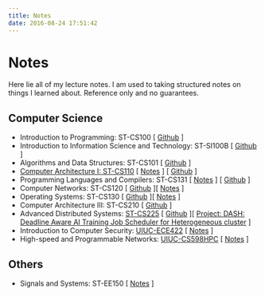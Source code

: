 ```yaml
---
title: Notes
date: 2016-08-24 17:51:42
---
```


# Notes

Here lie all of my lecture notes. I am used to taking structured notes on things I learned about. Reference only and no guarantees.

## Computer Science

- Introduction to Programming: ST-CS100 [ [Github](https://github.com/Nyovelt/CS100-Projects) ]
- Introduction to Information Science and Technology: ST-SI100B [ [Github](https://github.com/Nyovelt/SI100B-Projects) ]
- Algorithms and Data Structures: ST-CS101 [ [Github](https://github.com/Nyovelt/CS101-Projects) ]
- [Computer Architecture I: ST-CS110](https://robotics.shanghaitech.edu.cn/courses/ca/21s/) [ [Notes](https://notes.aaaab3n.moe/cs-131-programming-languages-and-compilers) ] [ [Github](https://github.com/Nyovelt/CS110-Projects) ]
- Programming Languages and Compilers: ST-CS131 [ [Notes](https://notes.aaaab3n.moe/cs-131-programming-languages-and-compilers-1) ] [ [Github](https://github.com/Nyovelt/CS131-Projects) ]
- Computer Networks: ST-CS120 [ [Github](https://github.com/Nyovelt/Native-Modem) ][ [Notes](https://hackmd.io/@nyovelt/ST-CS120) ]
- Operating Systems: ST-CS130 [ [Github](https://github.com/Nyovelt/pintos-projects) ][ [Notes](https://hackmd.io/@nyovelt/ST-CS130) ]
- Computer Architecture III: ST-CS210 [ [Github](https://github.com/Nyovelt/ShanghaiTech_Homeworks/tree/main/CS210) ]
- Advanced Distributed Systems: [ST-CS225](https://jhe16.github.io/teaching/2014-spring-teaching-1) [ [Github](https://github.com/Nyovelt/ShanghaiTech_Homeworks/tree/main/CS225) ][ [Project: DASH: Deadline Aware AI Training Job Scheduler for Heterogeneous cluster](https://github.com/murez/DASH) ]
- Introduction to Computer Security: [UIUC-ECE422](https://courses.engr.illinois.edu/cs461/fa2022/) [ [Notes](https://hackmd.io/@nyovelt/ECE-422) ]
- High-speed and Programmable Networks: [UIUC-CS598HPC](https://courses.engr.illinois.edu/ece598hpn/fa2022/) [ [Notes](https://hackmd.io/@nyovelt/CS598-HPN/edit) ]

## Others

- Signals and Systems: ST-EE150 [ [Notes](https://notes.aaaab3n.moe/ee-150-signals-and-systems) ]
